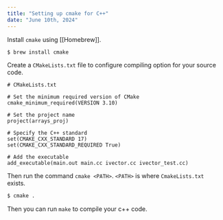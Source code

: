 ```yaml
---
title: "Setting up cmake for C++"
date: "June 10th, 2024"
---
```


Install `cmake` using [[Homebrew]].

```sh
$ brew install cmake
```

Create a `CMakeLists.txt` file to configure compiling option for your source code.

```text
# CMakeLists.txt

# Set the minimum required version of CMake
cmake_minimum_required(VERSION 3.10)

# Set the project name
project(arrays_proj)

# Specify the C++ standard
set(CMAKE_CXX_STANDARD 17)
set(CMAKE_CXX_STANDARD_REQUIRED True)

# Add the executable
add_executable(main.out main.cc ivector.cc ivector_test.cc)
```

Then run the command `cmake <PATH>`. 
`<PATH>` is where `CmakeLists.txt` exists.

```sh
$ cmake .
```

Then you can run `make` to compile your c++ code.